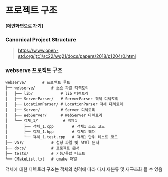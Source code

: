 # **프로젝트 구조**
**[[메인화면으로 가기]](https://github.com/wkdtpgns5016/webserve)**

### **Canonical Project Structure**
>https://www.open-std.org/jtc1/sc22/wg21/docs/papers/2018/p1204r0.html
### **webserve 프로젝트 구조**
    webserve/       # 프로젝트 루트
    ├── webserve/       # 소스 파일 디렉토리
    │   ├── lib/            # lib 디렉토리
    │   ├── ServerParser/   # ServerParser 객체 디렉토리
    │   ├── LocationParser/ # LocationParser 객체 디렉토리
    │   ├── Server/         # Server 디렉토리
    │   ├── WebServer/      # WebServer 디렉토리
    │   └── 객체_1/           # 객체1
    │       ├── 객체_1.cpp        # 객체1 소스 코드
    │       ├── 객체_1.hpp        # 객체1 헤더
    │       └── 객체_1.test.cpp   # 객체1 단위 테스트 코드
    ├── var/            # 설정 파일 및 html 문서
    ├── docs/           # 프로젝트 문서
    ├── tests/          # 기능/통합 테스트
    └── CMakeList.txt   # cmake 파일
객체에 대한 디렉토리 구조는 객체의 성격에 따라 다시 재분류 및 재구조화 될 수 있음